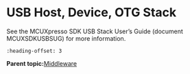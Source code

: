 # USB Host, Device, OTG Stack

See the MCUXpresso SDK USB Stack User’s Guide \(document MCUXSDKUSBSUG\) for more information.


```{include} ../topics/peripheral_devices_tested_with_usb_host_stack.md
:heading-offset: 3
```

**Parent topic:**[Middleware](../topics/applicable_for_productrt1050_or_productrt1010_or_p.md)

